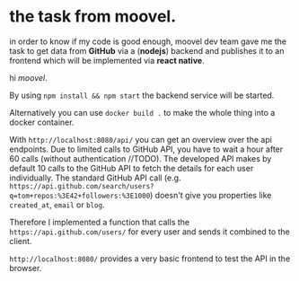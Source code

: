 # the task from moovel.

in order to know if my code is good enough, moovel dev team gave me the task to get data from __GitHub__ via a (__nodejs__) backend and publishes it to an frontend which will be implemented via __react native__.

hi *moovel*.

By using `npm install && npm start` the backend service will be started.

Alternatively you can use `docker build .` to make the whole thing into a docker container.

With `http://localhost:8080/api/` you can get an overview over the api endpoints.
Due to limited calls to GitHub API, you have to wait a hour after 60 calls (without authentication //TODO).
The developed API makes by default 10 calls to the GitHub API to fetch the details for each user individually.
The standard GitHub API call (e.g. `https://api.github.com/search/users?q=tom+repos:%3E42+followers:%3E1000`) doesn't give you properties like `created_at`, `email` or `blog`.

Therefore I implemented a function that calls the `https://api.github.com/users/` for every user and sends it combined to the client.

`http://localhost:8080/` provides a very basic frontend to test the API in the browser.
